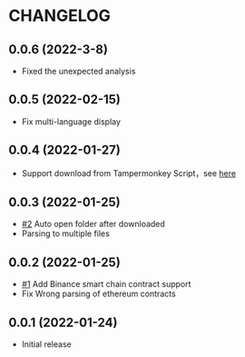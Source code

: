 # CHANGELOG

## 0.0.6 (2022-3-8)

- Fixed the unexpected analysis

## 0.0.5 (2022-02-15)

- Fix multi-language display

## 0.0.4 (2022-01-27)

- Support download from Tampermonkey Script，see [here](https://github.com/MetaplasiaTeam/contract-viewer-ext)

## 0.0.3 (2022-01-25)

- [#2](https://github.com/MetaplasiaTeam/vscode-contract-viewer/issues/2) Auto open folder after downloaded
- Parsing to multiple files

## 0.0.2 (2022-01-25)

- [#1](https://github.com/MetaplasiaTeam/vscode-contract-viewer/issues/1) Add Binance smart chain contract support
- Fix Wrong parsing of ethereum contracts

## 0.0.1 (2022-01-24)

- Initial release
